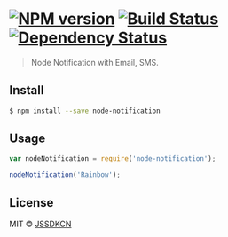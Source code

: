 #  [![NPM version][npm-image]][npm-url] [![Build Status][travis-image]][travis-url] [![Dependency Status][daviddm-image]][daviddm-url]

> Node Notification with Email, SMS.


## Install

```sh
$ npm install --save node-notification
```


## Usage

```js
var nodeNotification = require('node-notification');

nodeNotification('Rainbow');
```


## License

MIT © [JSSDKCN](blog.3gcnbeta.com)


[npm-image]: https://badge.fury.io/js/node-notification.svg
[npm-url]: https://npmjs.org/package/node-notification
[travis-image]: https://travis-ci.org/JSSDKCN/node-notification.svg?branch=master
[travis-url]: https://travis-ci.org/JSSDKCN/node-notification
[daviddm-image]: https://david-dm.org/JSSDKCN/node-notification.svg?theme=shields.io
[daviddm-url]: https://david-dm.org/JSSDKCN/node-notification
